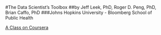 #The Data Scientist’s Toolbox
##by Jeff Leek, PhD, Roger D. Peng, PhD, Brian Caffo, PhD
###Johns Hopkins University - Bloomberg School of Public Health

[A Class on Coursera](https://class.coursera.org/datascitoolbox-014)
